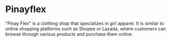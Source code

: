 # Pinayflex
"Pinay Flex" is a clothing shop that specializes in girl apparel. It is similar to online shopping platforms such as Shopee or Lazada, where customers can browse through various products and purchase them online. 
